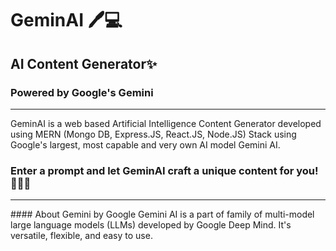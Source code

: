 # GeminAI 🖊️💻
## AI Content Generator✨
### Powered by Google's Gemini
<hr>
GeminAI is a web based Artificial Intelligence Content Generator developed using MERN (Mongo DB, Express.JS, React.JS, Node.JS) Stack using Google's largest, most capable and very own AI model Gemini AI.

### Enter a prompt and let GeminAI craft a unique content for you! 👩🏽‍💻
<hr>
#### About Gemini by Google
Gemini AI is a part of family of multi-model large language models (LLMs) developed by Google Deep Mind. It's versatile, flexible, and easy to use.
